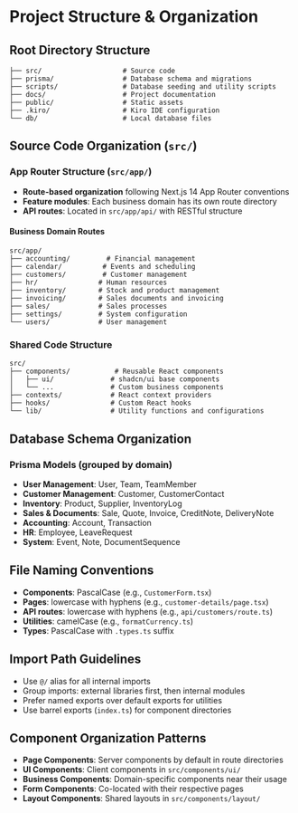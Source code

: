 # Project Structure & Organization

## Root Directory Structure

```
├── src/                    # Source code
├── prisma/                 # Database schema and migrations
├── scripts/                # Database seeding and utility scripts
├── docs/                   # Project documentation
├── public/                 # Static assets
├── .kiro/                  # Kiro IDE configuration
└── db/                     # Local database files
```

## Source Code Organization (`src/`)

### App Router Structure (`src/app/`)
- **Route-based organization** following Next.js 14 App Router conventions
- **Feature modules**: Each business domain has its own route directory
- **API routes**: Located in `src/app/api/` with RESTful structure

#### Business Domain Routes
```
src/app/
├── accounting/         # Financial management
├── calendar/          # Events and scheduling
├── customers/         # Customer management
├── hr/               # Human resources
├── inventory/        # Stock and product management
├── invoicing/        # Sales documents and invoicing
├── sales/            # Sales processes
├── settings/         # System configuration
└── users/            # User management
```

### Shared Code Structure
```
src/
├── components/           # Reusable React components
│   ├── ui/              # shadcn/ui base components
│   └── ...              # Custom business components
├── contexts/            # React context providers
├── hooks/               # Custom React hooks
└── lib/                 # Utility functions and configurations
```

## Database Schema Organization

### Prisma Models (grouped by domain)
- **User Management**: User, Team, TeamMember
- **Customer Management**: Customer, CustomerContact
- **Inventory**: Product, Supplier, InventoryLog
- **Sales & Documents**: Sale, Quote, Invoice, CreditNote, DeliveryNote
- **Accounting**: Account, Transaction
- **HR**: Employee, LeaveRequest
- **System**: Event, Note, DocumentSequence

## File Naming Conventions

- **Components**: PascalCase (e.g., `CustomerForm.tsx`)
- **Pages**: lowercase with hyphens (e.g., `customer-details/page.tsx`)
- **API routes**: lowercase with hyphens (e.g., `api/customers/route.ts`)
- **Utilities**: camelCase (e.g., `formatCurrency.ts`)
- **Types**: PascalCase with `.types.ts` suffix

## Import Path Guidelines

- Use `@/` alias for all internal imports
- Group imports: external libraries first, then internal modules
- Prefer named exports over default exports for utilities
- Use barrel exports (`index.ts`) for component directories

## Component Organization Patterns

- **Page Components**: Server components by default in route directories
- **UI Components**: Client components in `src/components/ui/`
- **Business Components**: Domain-specific components near their usage
- **Form Components**: Co-located with their respective pages
- **Layout Components**: Shared layouts in `src/components/layout/`